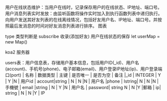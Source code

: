 用户在线状态维护：当用户在线时，记录保存用户的在线状态、IP地址、端口号。
用户消息列表实时发放：由监听函数将操作实时加入到执行函数列表中递归执行。
向用户发送其好友列表的在线离线情况，包括好友用户名、IP地址、端口号。并按照最后发消息的时间对好友消息列表进行排序。
图表

type 类型判断是 subscribe 收录(添加好友)
用户在线状态的保存
let userMap = new Map()

koa2 服务器

users表：用户信息表，存储用户基本信息，包括用户ID(_id)、用户名(account)、手机号(phone)、电子邮箱(email)、用户登录IP地址(ip)、用户登录端口(port)
| 名称   |	数据类型	  | 主键	| 是否唯一	| 是否为空	| 备注
|_id	   | INTEGER	  | Y	    |  Y      |N	      | 用户id
| account|string  | N	    |  N	    |N	      | 用户名
|phone	 | Istring| N	    |  N      |N	      | 手機號
| email  |string | 	N	  |  Y	    |N	      | 用户名
| password|	string	N	   |  N	    |Y	       |郵箱
| ip|	string	| N	   |  N	    |Y	       | IP

